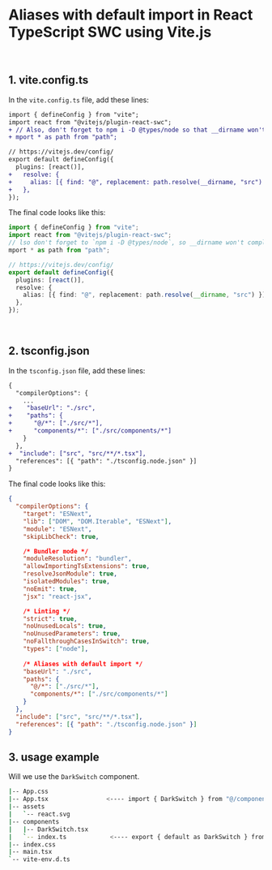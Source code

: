 # Aliases with default import in React TypeScript SWC using Vite.js

<br />

## 1. vite.config.ts

In the `vite.config.ts` file, add these lines:


```diff
import { defineConfig } from "vite";
import react from "@vitejs/plugin-react-swc";
+ // Also, don't forget to npm i -D @types/node so that __dirname won't throw an error.
+ mport * as path from "path";

// https://vitejs.dev/config/
export default defineConfig({
  plugins: [react()],
+   resolve: {
+     alias: [{ find: "@", replacement: path.resolve(__dirname, "src") }],
+   },
});

```

The final code looks like this:

```ts
import { defineConfig } from "vite";
import react from "@vitejs/plugin-react-swc";
// lso don't forget to `npm i -D @types/node`, so __dirname won't complain
mport * as path from "path";

// https://vitejs.dev/config/
export default defineConfig({
  plugins: [react()],
  resolve: {
    alias: [{ find: "@", replacement: path.resolve(__dirname, "src") }],
  },
});

```

<br />

## 2. tsconfig.json

In the `tsconfig.json` file, add these lines:

```diff
{
  "compilerOptions": {
    ...
+    "baseUrl": "./src",
+    "paths": {
+      "@/*": ["./src/*"],
+      "components/*": ["./src/components/*"]
    }
  },
+  "include": ["src", "src/**/*.tsx"],
  "references": [{ "path": "./tsconfig.node.json" }]
}

```

The final code looks like this:

```json
{
  "compilerOptions": {
    "target": "ESNext",
    "lib": ["DOM", "DOM.Iterable", "ESNext"],
    "module": "ESNext",
    "skipLibCheck": true,

    /* Bundler mode */
    "moduleResolution": "bundler",
    "allowImportingTsExtensions": true,
    "resolveJsonModule": true,
    "isolatedModules": true,
    "noEmit": true,
    "jsx": "react-jsx",

    /* Linting */
    "strict": true,
    "noUnusedLocals": true,
    "noUnusedParameters": true,
    "noFallthroughCasesInSwitch": true,
    "types": ["node"],
    
    /* Aliases with default import */
    "baseUrl": "./src",
    "paths": {
      "@/*": ["./src/*"],
      "components/*": ["./src/components/*"]
    }
  },
  "include": ["src", "src/**/*.tsx"],
  "references": [{ "path": "./tsconfig.node.json" }]
}
```

## 3. usage example

Will we use the `DarkSwitch` component.

```bash
|-- App.css
|-- App.tsx                <---- import { DarkSwitch } from "@/components";  /* It worked, but with a warning in VSCode. */
|-- assets
|   `-- react.svg
|-- components
|   |-- DarkSwitch.tsx
|   `-- index.ts            <---- export { default as DarkSwitch } from './DarkSwitch';
|-- index.css
|-- main.tsx
`-- vite-env.d.ts
```
